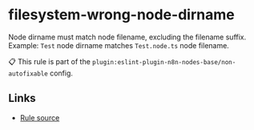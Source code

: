 [//]: # "File generated from a template. Do not edit this file directly."

# filesystem-wrong-node-dirname

Node dirname must match node filename, excluding the filename suffix. Example: `Test` node dirname matches `Test.node.ts` node filename.

📋 This rule is part of the `plugin:eslint-plugin-n8n-nodes-base/non-autofixable` config.

## Links

- [Rule source](../../lib/rules/filesystem-wrong-node-dirname.ts)
